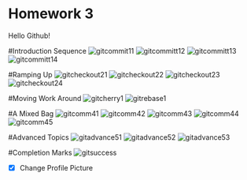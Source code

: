 # Homework 3
Hello Github!

#Introduction Sequence
![gitcommit11](https://user-images.githubusercontent.com/45805171/111178615-b80bf980-8581-11eb-8b98-ae28c65b91e6.PNG)
![gitcommitt12](https://user-images.githubusercontent.com/45805171/111178640-be01da80-8581-11eb-9cdb-dafdb6120531.PNG)
![gitcommitt13](https://user-images.githubusercontent.com/45805171/111178650-c0643480-8581-11eb-946b-1f873a1a7459.PNG)
![gitcommitt14](https://user-images.githubusercontent.com/45805171/111178666-c35f2500-8581-11eb-9bbf-30df49598734.PNG)

#Ramping Up
![gitcheckout21](https://user-images.githubusercontent.com/45805171/111178759-d83bb880-8581-11eb-888b-ec276ed6e4ac.PNG)
![gitcheckout22](https://user-images.githubusercontent.com/45805171/111178772-da057c00-8581-11eb-9269-67b7f2edff73.PNG)
![gitcheckout23](https://user-images.githubusercontent.com/45805171/111178781-dbcf3f80-8581-11eb-9607-7226b02ff73c.PNG)
![gitcheckout24](https://user-images.githubusercontent.com/45805171/111178793-de319980-8581-11eb-9081-07304339825a.PNG)

#Moving Work Around
![gitcherry1](https://user-images.githubusercontent.com/45805171/111178868-edb0e280-8581-11eb-8d60-0e3aebc61625.PNG)
![gitrebase1](https://user-images.githubusercontent.com/45805171/111178882-ef7aa600-8581-11eb-8df2-d33a263a0c71.PNG)

#A Mixed Bag
![gitcomm41](https://user-images.githubusercontent.com/45805171/111178927-f86b7780-8581-11eb-839e-3765ffc2d72b.PNG)
![gitcomm42](https://user-images.githubusercontent.com/45805171/111178936-fa353b00-8581-11eb-89ea-8f55497a4a4f.PNG)
![gitcomm43](https://user-images.githubusercontent.com/45805171/111178943-fbfefe80-8581-11eb-93df-0fb7ba94cff3.PNG)
![gitcomm44](https://user-images.githubusercontent.com/45805171/111178956-fd302b80-8581-11eb-8530-4f26595f50de.PNG)
![gitcomm45](https://user-images.githubusercontent.com/45805171/111178967-ff928580-8581-11eb-9556-1d3c22255474.PNG)

#Advanced Topics
![gitadvance51](https://user-images.githubusercontent.com/45805171/111179010-0b7e4780-8582-11eb-8650-f9b1c4c4bfd6.PNG)
![gitadvance52](https://user-images.githubusercontent.com/45805171/111179016-0d480b00-8582-11eb-96ef-6fc0ca4fd1ed.PNG)
![gitadvance53](https://user-images.githubusercontent.com/45805171/111179022-0e793800-8582-11eb-831b-09c0f600bb2b.PNG)

#Completion Marks
![gitsuccess](https://user-images.githubusercontent.com/45805171/111177922-0ff63080-8581-11eb-87a0-85792a1ea6a6.PNG)

-[X] Change Profile Picture
